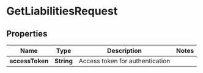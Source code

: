 

# GetLiabilitiesRequest


## Properties

| Name | Type | Description | Notes |
|------------ | ------------- | ------------- | -------------|
|**accessToken** | **String** | Access token for authentication |  |



